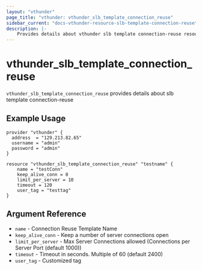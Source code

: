 ```yaml
---
layout: "vthunder"
page_title: "vthunder: vthunder_slb_template_connection_reuse"
sidebar_current: "docs-vthunder-resource-slb-template-connection-reuse"
description: |-
    Provides details about vthunder slb template connection-reuse resource for A10
---
```


# vthunder\_slb\_template\_connection\_reuse

`vthunder_slb_template_connection_reuse` provides details about slb template connection-reuse
## Example Usage


```hcl
provider "vthunder" {
  address  = "129.213.82.65"
  username = "admin"
  password = "admin"
}

resource "vthunder_slb_template_connection_reuse" "testname" {
	name = "testConn"
	keep_alive_conn = 0
	limit_per_server = 10
	timeout = 120
	user_tag = "testtag"
}
```

## Argument Reference

* `name` - Connection Reuse Template Name
* `keep_alive_conn` - Keep a number of server connections open
* `limit_per_server` - Max Server Connections allowed (Connections per Server Port (default 1000))
* `timeout` - Timeout in seconds. Multiple of 60 (default 2400)
* `user_tag` - Customized tag


